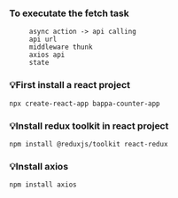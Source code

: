 ### To executate the fetch task
         async action -> api calling
         api url
         middleware thunk
         axios api
         state




### 💡First install a react project
    npx create-react-app bappa-counter-app
### 💡Install redux toolkit in react project
    npm install @reduxjs/toolkit react-redux
    
### 💡Install axios 
    npm install axios